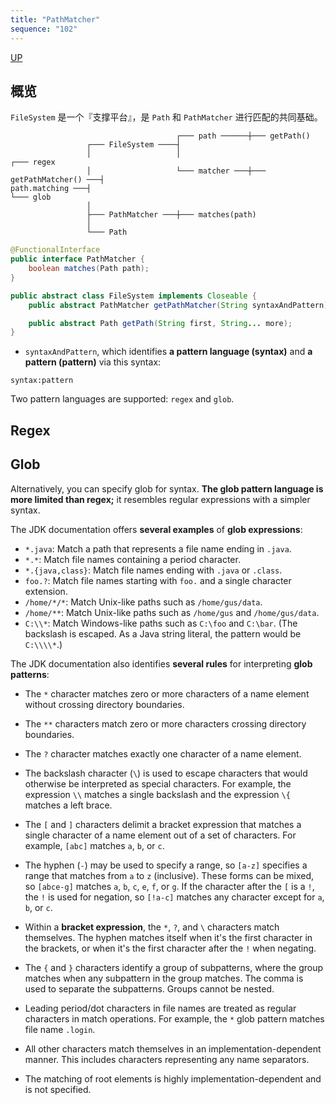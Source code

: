 ```yaml
---
title: "PathMatcher"
sequence: "102"
---
```


[UP](/java/java-io-index.html)

## 概览

`FileSystem` 是一个『支撑平台』，是 `Path` 和 `PathMatcher` 进行匹配的共同基础。

```text
                                     ┌─── path ──────┼─── getPath()
                 ┌─── FileSystem ────┤
                 │                   │                                        ┌─── regex
                 │                   └─── matcher ───┼─── getPathMatcher() ───┤
path.matching ───┤                                                            └─── glob
                 │
                 ├─── PathMatcher ───┼─── matches(path)
                 │
                 └─── Path
```

```java
@FunctionalInterface
public interface PathMatcher {
    boolean matches(Path path);
}
```

```java
public abstract class FileSystem implements Closeable {
    public abstract PathMatcher getPathMatcher(String syntaxAndPattern);

    public abstract Path getPath(String first, String... more);
}
```

- `syntaxAndPattern`, which identifies **a pattern language (syntax)** and **a pattern (pattern)** via this syntax:

```text
syntax:pattern
```

Two pattern languages are supported: `regex` and `glob`.

## Regex

## Glob

Alternatively, you can specify glob for syntax.
**The glob pattern language is more limited than regex;**
it resembles regular expressions with a simpler syntax.

The JDK documentation offers **several examples** of **glob expressions**:

- `*.java`: Match a path that represents a file name ending in `.java`.
- `*.*`: Match file names containing a period character.
- `*.{java,class}`: Match file names ending with `.java` or `.class`.
- `foo.?`: Match file names starting with `foo.` and a single character extension.
- `/home/*/*`: Match Unix-like paths such as `/home/gus/data`.
- `/home/**`: Match Unix-like paths such as `/home/gus` and `/home/gus/data`.
- `C:\\*`: Match Windows-like paths such as `C:\foo` and `C:\bar`.
  (The backslash is escaped. As a Java string literal, the pattern would be `C:\\\\*`.)


The JDK documentation also identifies **several rules** for interpreting **glob patterns**:

- The `*` character matches zero or more characters of a name element without crossing directory boundaries.
- The `**` characters match zero or more characters crossing directory boundaries.
- The `?` character matches exactly one character of a name element.
- The backslash character (`\`) is used to escape characters that would otherwise be interpreted as special characters.
  For example, the expression `\\` matches a single backslash and the expression `\{` matches a left brace.
- The `[` and `]` characters delimit a bracket expression that
  matches a single character of a name element out of a set of characters.
  For example, `[abc]` matches `a`, `b`, or `c`.
- The hyphen (`-`) may be used to specify a range, so `[a-z]` specifies a range that matches from `a` to `z` (inclusive).
  These forms can be mixed, so `[abce-g]` matches `a`, `b`, `c`, `e`, `f`, or `g`.
  If the character after the `[` is a `!`, the `!` is used for negation,
  so `[!a-c]` matches any character except for `a`, `b`, or `c`.

- Within a **bracket expression**, the `*`, `?`, and `\` characters match themselves.
  The hyphen matches itself when it's the first character in the brackets,
  or when it's the first character after the `!` when negating.
- The `{` and `}` characters identify a group of subpatterns,
  where the group matches when any subpattern in the group matches.
  The comma is used to separate the subpatterns. Groups cannot be nested.
- Leading period/dot characters in file names are treated as regular characters in match operations.
  For example, the `*` glob pattern matches file name `.login`.
- All other characters match themselves in an implementation-dependent manner.
  This includes characters representing any name separators.
- The matching of root elements is highly implementation-dependent and is not specified.
